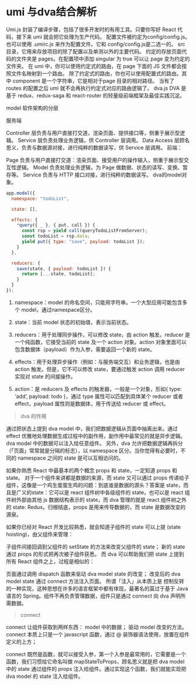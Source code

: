 # umi 与dva结合解析

Umi.js
封装了编译步骤，包括了很多开发时的有用工具。只要你写好 React 代码，接下来 umi 就会把它处理为生产代码。
配置文件被约定为config/config.js。也可以使用 .umirc.js 来作为配置文件。它和 config/config.js是二选一的。 src 目录，它用来存放项目的除了配置以及单测以外的主要代码。
约定的存放页面代码的文件夹是 pages。在配置项中添加 singular 为 true 可以让 page 变为约定的文件夹。
在 umi 中，你可以使用约定式的路由，在 page 下面的 JS 文件都会按照文件名映射到一个路由。
除了约定式的路由，你也可以使用配置式的路由。其中 component 是一个字符串，它是相对于page 目录的相对路径。
当有了 routes 的配置之后 umi 就不会再执行约定式对应的路由逻辑了。
dva.js
DVA 是基于 redux、redux-saga 和 react-router 的轻量级前端框架及最佳实践沉淀。

model
软件架构的分层

服务端

Controller 层负责与用户直接打交道，渲染页面、提供接口等，侧重于展示型逻辑。
Service 层负责处理业务逻辑，供 Controller 层调用。
Data Access 层顾名思义，负责与数据源对接，进行纯粹的数据读写，供 Service 层调用。
前端：

Page 负责与用户直接打交道：渲染页面、接受用户的操作输入，侧重于展示型交互性逻辑。
Model 负责处理业务逻辑，为 Page 做数据、状态的读写、变换、暂存等。
Service 负责与 HTTP 接口对接，进行纯粹的数据读写。
dva的model对象。

```js
app.model({
  namespace: "todoList",

  state: [],

  effects: {
    *query({ _ }, { put, call }) {
      const rsp = yield call(queryTodoListFromServer);
      const todoList = rsp.data;
      yield put({ type: "save", payload: todoList });
    }
  },

  reducers: {
    save(state, { payload: todoList }) {
      return [...state, todoList];
    }
  }
});
```

1. namespace：model 的命名空间，只能用字符串。一个大型应用可能包含多个 model，通过namespace区分。

2. state：当前 model 状态的初始值，表示当前状态。

3. reducers：用于处理同步操作，可以修改 state，由 action 触发。reducer 是一个纯函数，它接受当前的 state 及一个 action 对象。action 对象里面可以包含数据体（payload）作为入参，需要返回一个新的 state。

4. effects：用于处理异步操作（例如：与服务端交互）和业务逻辑，也是由 action 触发。但是，它不可以修改 state，要通过触发 action 调用 reducer 实现对 state 的间接操作。

5. action：是 reducers 及 effects 的触发器，一般是一个对象，形如{ type: ‘add’, payload: todo }，通过 type 属性可以匹配到具体某个 reducer 或者 effect，payload 属性则是数据体，用于传送给 reducer 或 effect。


> dva 的作用

通过把状态上提到 dva model 中，我们把数据逻辑从页面中抽离出来。通过 effect 优雅地处理数据生成过程中的副作用，副作用中最常见的就是异步逻辑。 dva model 中的数据可以注入给任意组件。
   另外，dva 允许把数据逻辑再拆分（「页面」常常就是分隔的标志），以 namespace 区分。当你觉得有必要时，不同的 namespace 之间的 state 是可以互相访问的。

如果你熟悉 React 中最基本的两个概念 props 和 state，一定知道 props 和 state。
   对于一个组件来讲都是数据的来源，而 state 又可以通过 props 传递给子组件，这像是一个鸡生蛋蛋生鸡的问题：到底谁是数据的源头？答案是 state，而且是广义的state：它可以是 react 组件树中各级组件的 state，也可以是 react 组件树外部由其他 js 数据结构表示的 state，而 dva 管理的就是 react 组件树之外的 state: Redux。归根结底，props 是用来传导数据的，而 state 是数据改变的源泉。

如果你已经对 React 开发比较熟悉，就会知道子组件的 state 可以上提 (state hoisting)，由父组件来管理：

子组件间接回调到父组件的 setState 的方法来改变父组件的 state；
新的 state 通过 props 的形式把再次被子组件获悉。
而 dva 可以帮助我们把 state 上提到 所有 React 组件之上，过程是相似的：

页面通过调用 dispatch 函数来驱动 dva model state 的改变；
改变后的 dva model state 通过 connect 方法注入页面。
所谓「注入」从本质上是 控制反转 的一种实现，这种思想在许多的语言框架中都有体现，最著名的莫过于基于 Java 语言的 Spring。组件不再负责管理数据，组件只是通过 connect 向 dva 声明所需数据。

>  connect

connect 让组件获取到两样东西：
model 中的数据；
驱动 model 改变的方法。
connect 本质上只是一个 javascript 函数，通过 @ 装饰器语法使用，放置在组件定义的上方；

connect 既然是函数，就可以接受入参，第一个入参是最常用的，它需要是一个函数，我们习惯给它命名叫做 mapStateToProps，顾名思义就是把 dva model 中的 state 通过组件的 props 注入给组件。通过实现这个函数，我们就能实现把 dva model 的 state 注入给组件。

